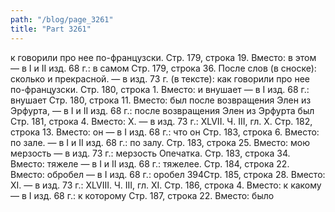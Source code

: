 ```yaml
---
path: "/blog/page_3261"
title: "Part 3261"
---
```


к говорили про нее по-французски.
Стр. 179, строка 19.
Вместо: в этом — в I и II изд. 68 г.: в самом
Стр. 179, строка 36.
После слов (в сноске): сколько и прекрасной. — в изд. 73 г. (в тексте): как говорили про нее по-французски.
Стр. 180, строка 1.
Вместо: и внушает — в I изд. 68 г.: внушает
Стр. 180, строка 11.
Вместо: был после возвращения Элен из Эрфурта, — в I и II изд. 68 г.: после возвращения Элен из Эрфурта был
Стр. 181, строка 4.
Вместо: X. — в изд. 73 г.: XLVII.
Ч. III, гл. X.
Стр. 182, строка 13.
Вместо: он — в I изд. 68 г.: что он
Стр. 183, строка 6.
Вместо: по зале. — в I и II изд. 68 г.: по залу.
Стр. 183, строка 25.
Вместо: мою мерзость — в изд. 73 г.: мерзость Опечатка.
Стр. 183, строка 34.
Вместо: тяжеле — в I и II изд. 68 г.: тяжелее.
Стр. 184, строка 22.
Вместо: обробел — в I изд. 68 г.: оробел
394Стр. 185, строка 28.
Вместо: XI. — в изд. 73 г.: XLVIII.
Ч. III, гл. XI.
Стр. 186, строка 4.
Вместо: к какому — в I изд. 68 г.: к которому
Стр. 187, строка 22.
Вместо: было

